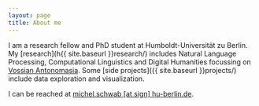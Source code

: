 ```yaml
---
layout: page
title: About me
---
```




I am a research fellow and PhD student at Humboldt-Universität zu Berlin.
My [research](h{{ site.baseurl }}research/) includes Natural Language Processing, Computational Linguistics and Digital Humanities focussing on [Vossian Antonomasia](https://vossanto.weltliteratur.net/). Some [side projects]({{ site.baseurl }}projects/) include data exploration and visualization.

I can be reached at <a href="mailto:michel.schwab@hu-berlin.de">michel.schwab [at sign] hu-berlin.de</a>.
